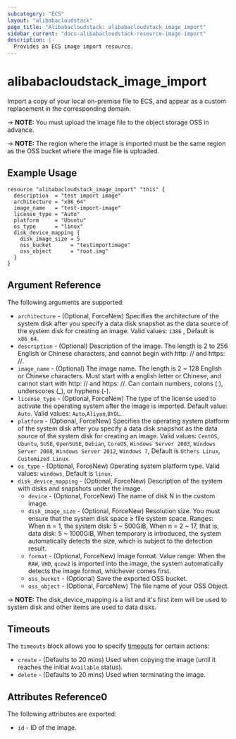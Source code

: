 ```yaml
---
subcategory: "ECS"
layout: "alibabacloudstack"
page_title: "Alibabacloudstack: alibabacloudstack_image_import"
sidebar_current: "docs-alibabacloudstack-resource-image-import"
description: |-
  Provides an ECS image import resource.
---
```


# alibabacloudstack\_image\_import

Import a copy of your local on-premise file to ECS, and appear as a custom replacement in the corresponding domain.

-> **NOTE:** You must upload the image file to the object storage OSS in advance.

-> **NOTE:** The region where the image is imported must be the same region as the OSS bucket where the image file is uploaded.

## Example Usage

```
resource "alibabacloudstack_image_import" "this" {
  description  = "test import image"
  architecture = "x86_64"
  image_name   = "test-import-image"
  license_type = "Auto"
  platform     = "Ubuntu"
  os_type      = "linux"
  disk_device_mapping {
    disk_image_size = 5
    oss_bucket      = "testimportimage"
    oss_object      = "root.img"
  }
}
```

## Argument Reference

The following arguments are supported:

* `architecture` - (Optional, ForceNew) Specifies the architecture of the system disk after you specify a data disk snapshot as the data source of the system disk for creating an image. Valid values: `i386` , Default is `x86_64`.
* `description` - (Optional) Description of the image. The length is 2 to 256 English or Chinese characters, and cannot begin with http: // and https: //.
* `image_name` - (Optional) The image name. The length is 2 ~ 128 English or Chinese characters. Must start with a english letter or Chinese, and cannot start with http: // and https: //. Can contain numbers, colons (:), underscores (_), or hyphens (-).
* `license_type` - (Optional, ForceNew) The type of the license used to activate the operating system after the image is imported. Default value: `Auto`. Valid values: `Auto`,`Aliyun`,`BYOL`.
* `platform` - (Optional, ForceNew) Specifies the operating system platform of the system disk after you specify a data disk snapshot as the data source of the system disk for creating an image. Valid values: `CentOS`, `Ubuntu`, `SUSE`, `OpenSUSE`, `Debian`, `CoreOS`, `Windows Server 2003`, `Windows Server 2008`, `Windows Server 2012`, `Windows 7`, Default is `Others Linux`, `Customized Linux`.
* `os_type` - (Optional, ForceNew) Operating system platform type. Valid values: `windows`, Default is `linux`.
* `disk_device_mapping` - (Optional, ForceNew) Description of the system with disks and snapshots under the image.
  * `device` - (Optional, ForceNew) The name of disk N in the custom image.
  * `disk_image_size` - (Optional, ForceNew) Resolution size. You must ensure that the system disk space ≥ file system space. Ranges: When n = 1, the system disk: 5 ~ 500GiB, When n = 2 ~ 17, that is, data disk: 5 ~ 1000GiB, When temporary is introduced, the system automatically detects the size, which is subject to the detection result.
  * `format` - (Optional, ForceNew) Image format. Value range: When the `RAW`, `VHD`, `qcow2` is imported into the image, the system automatically detects the image format, whichever comes first.
  * `oss_bucket` - (Optional) Save the exported OSS bucket.
  * `oss_object` - (Optional, ForceNew) The file name of your OSS Object.

-> **NOTE:** The disk_device_mapping is a list and it's first item will be used to system disk and other items are used to data disks.

## Timeouts

The `timeouts` block allows you to specify [timeouts](https://www.terraform.io/docs/configuration-0-11/resources.html#timeouts) for certain actions:

* `create` - (Defaults to 20 mins) Used when copying the image (until it reaches the initial `Available` status). 
* `delete` - (Defaults to 20 mins) Used when terminating the image.
   
   
## Attributes Reference0
 
 The following attributes are exported:
 
* `id` - ID of the image.
